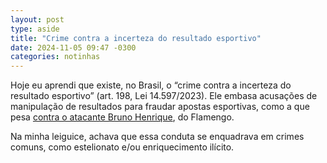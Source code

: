 ```yaml
---
layout: post
type: aside
title: "Crime contra a incerteza do resultado esportivo"
date: 2024-11-05 09:47 -0300
categories: notinhas
---
```

Hoje eu aprendi que existe, no Brasil, o “crime contra a incerteza do resultado esportivo” (art. 198, Lei 14.597/2023). Ele embasa acusações de manipulação de resultados para fraudar apostas esportivas, como a que pesa [contra o atacante Bruno Henrique](https://g1.globo.com/rj/rio-de-janeiro/noticia/2024/11/05/pf-mprj-ninho-do-urubu.ghtml), do Flamengo.

Na minha leiguice, achava que essa conduta se enquadrava em crimes comuns, como estelionato e/ou enriquecimento ilícito.